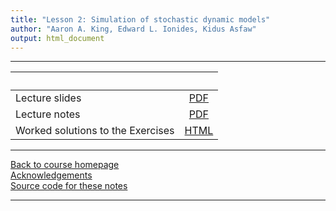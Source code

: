 ```yaml
---
title: "Lesson 2: Simulation of stochastic dynamic models"
author: "Aaron A. King, Edward L. Ionides, Kidus Asfaw"
output: html_document
---
```


----------------------

| &nbsp; | &nbsp; |
|:----------------------------|:---:|
|Lecture slides | [PDF](slides.pdf) |
|Lecture notes  | [PDF](notes.pdf) |
|Worked solutions to the Exercises  | [HTML](exercises.html) |

----------------------

[Back to course homepage](../index.html)  
[Acknowledgements](../acknowledge.html)  
[Source code for these notes](http://github.com/kingaa/sbied/stochsim/)  

----------------------
